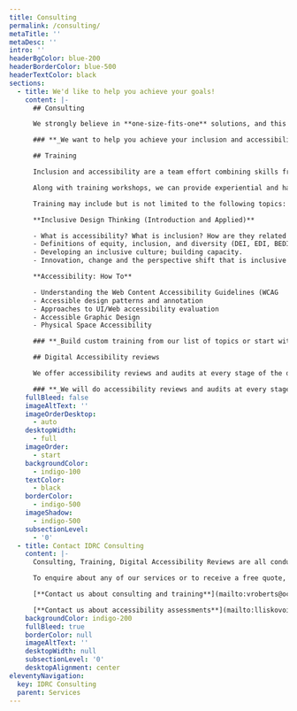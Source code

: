 ```yaml
---
title: Consulting
permalink: /consulting/
metaTitle: ''
metaDesc: ''
intro: ''
headerBgColor: blue-200
headerBorderColor: blue-500
headerTextColor: black
sections:
  - title: We'd like to help you achieve your goals!
    content: |-
      ## Consulting

      We strongly believe in **one-size-fits-one** solutions, and this extends to our services. We work closely with our clients to meet you where you are and co-create customized approaches that can include a combination of training, accessibility evaluation, and flexible consulting support. There is no fixed, linear path through this work; organizations that feel behind can make great leaps through sustainable initiatives. Our consulting ethos is that everyone can (and should) learn to fold the perspective shift that Inclusive Design gives us into everything we do professionally: product-related, team-related, procurement, HR, management, hiring, external outreach… everything.

      ### **_We want to help you achieve your inclusion and accessibility goals._**

      ## Training

      Inclusion and accessibility are a team effort combining skills from ideation to practical skills (the tactical) and to culture. We offer a wide range of training approaches and workshops to take your team to the next level, whether you’re looking to change minds, learn practical skills, or inspire teams.

      Along with training workshops, we can provide experiential and hands-on learning activities such as inclusive design sprints and inclusive design challenges. When creating or customizing content, IDRC can co-create with the client (to their desired level of engagement) what those trainings will be. You can build custom training from our list of topics or start with a prepared workshop that bundles related topics.

      Training may include but is not limited to the following topics:

      **Inclusive Design Thinking (Introduction and Applied)**

      - What is accessibility? What is inclusion? How are they related to innovation?
      - Definitions of equity, inclusion, and diversity (DEI, EDI, BEDI, etc.) demystified.
      - Developing an inclusive culture; building capacity.
      - Innovation, change and the perspective shift that is inclusive thinking.

      **Accessibility: How To**

      - Understanding the Web Content Accessibility Guidelines (WCAG
      - Accessible design patterns and annotation
      - Approaches to UI/Web accessibility evaluation
      - Accessible Graphic Design
      - Physical Space Accessibility

      ### **_Build custom training from our list of topics or start with a prepared workshop that bundles related topics._**

      ## Digital Accessibility reviews

      We offer accessibility reviews and audits at every stage of the design process. Grounded in our expertise in accessibility and the Web Content Accessibility Guidelines (WCAG), we test websites, mobile apps, and other digital interactions and provide you with the guidance you need to create accessible experiences. We will review designs, existing websites, apps, VPATs or other accessibility communication.

      ### **_We will do accessibility reviews and audits at every stage of the design process._**
    fullBleed: false
    imageAltText: ''
    imageOrderDesktop:
      - auto
    desktopWidth:
      - full
    imageOrder:
      - start
    backgroundColor:
      - indigo-100
    textColor:
      - black
    borderColor:
      - indigo-500
    imageShadow:
      - indigo-500
    subsectionLevel:
      - '0'
  - title: Contact IDRC Consulting
    content: |-
      Consulting, Training, Digital Accessibility Reviews are all conducted by the IDRC's own experts, all of whom possess years of experience in accessibility.

      To enquire about any of our services or to receive a free quote, please contact us.

      [**Contact us about consulting and training**](mailto:vroberts@ocadu.ca)

      [**Contact us about accessibility assessments**](mailto:lliskovoi@ocadu.ca)
    backgroundColor: indigo-200
    fullBleed: true
    borderColor: null
    imageAltText: ''
    desktopWidth: null
    subsectionLevel: '0'
    desktopAlignment: center
eleventyNavigation:
  key: IDRC Consulting
  parent: Services
---
```

